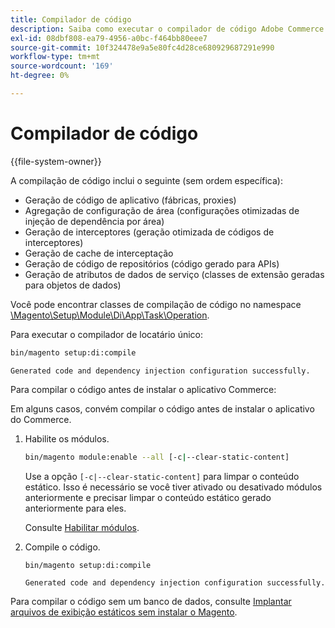 ```yaml
---
title: Compilador de código
description: Saiba como executar o compilador de código Adobe Commerce a partir da linha de comando. Descubra processos de compilação e técnicas de otimização.
exl-id: 08dbf808-ea79-4956-a0bc-f464bb80eee7
source-git-commit: 10f324478e9a5e80fc4d28ce680929687291e990
workflow-type: tm+mt
source-wordcount: '169'
ht-degree: 0%

---
```


# Compilador de código

{{file-system-owner}}

A compilação de código inclui o seguinte (sem ordem específica):

- Geração de código de aplicativo (fábricas, proxies)
- Agregação de configuração de área (configurações otimizadas de injeção de dependência por área)
- Geração de interceptores (geração otimizada de códigos de interceptores)
- Geração de cache de interceptação
- Geração de código de repositórios (código gerado para APIs)
- Geração de atributos de dados de serviço (classes de extensão geradas para objetos de dados)

Você pode encontrar classes de compilação de código no namespace [\Magento\Setup\Module\Di\App\Task\Operation][operation].

Para executar o compilador de locatário único:

```bash
bin/magento setup:di:compile
```

```
Generated code and dependency injection configuration successfully.
```

Para compilar o código antes de instalar o aplicativo Commerce:

Em alguns casos, convém compilar o código antes de instalar o aplicativo do Commerce.

1. Habilite os módulos.

   ```bash
   bin/magento module:enable --all [-c|--clear-static-content]
   ```

   Use a opção `[-c|--clear-static-content]` para limpar o conteúdo estático. Isso é necessário se você tiver ativado ou desativado módulos anteriormente e precisar limpar o conteúdo estático gerado anteriormente para eles.

   Consulte [Habilitar módulos](../../installation/tutorials/manage-modules.md).

1. Compile o código.

   ```bash
   bin/magento setup:di:compile
   ```

   ```
   Generated code and dependency injection configuration successfully.
   ```

Para compilar o código sem um banco de dados, consulte [Implantar arquivos de exibição estáticos sem instalar o Magento](../cli/static-view-file-deployment.md).

<!-- link definitions -->

[operation]: https://github.com/magento/magento2/blob/2.4/setup/src/Magento/Setup/Module/Di/App/Task/Operation

